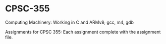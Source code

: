 # CPSC-355
Computing Machinery:
  Working in C and ARMv8; gcc, m4, gdb

Assignments for CPSC 355:
  Each assignment complete with the assignment file.
